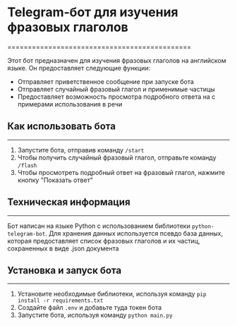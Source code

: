 # Telegram-бот для изучения фразовых глаголов
=============================================

Этот бот предназначен для изучения фразовых глаголов на английском языке. Он предоставляет следующие функции:

*   Отправляет приветственное сообщение при запуске бота
*   Отправляет случайный фразовый глагол и применимые частицы
*   Предоставляет возможность просмотра подробного ответа на с примерами использования в речи

## Как использовать бота
------------------------

1.  Запустите бота, отправив команду `/start`
2.  Чтобы получить случайный фразовый глагол, отправьте команду `/flash`
3.  Чтобы просмотреть подробный ответ на фразовый глагол, нажмите кнопку "Показать ответ"

## Техническая информация
-------------------------

Бот написан на языке Python с использованием библиотеки `python-telegram-bot`. Для хранения данных используется псевдо база данных, которая предоставляет список фразовых глаголов и их частиц, сохраненных в виде .json документа

## Установка и запуск бота
---------------------------

1.  Установите необходимые библиотеки, используя команду `pip install -r requirements.txt`
2.  Создайте файл `.env` и добавьте туда токен бота
3.  Запустите бота, используя команду `python main.py`
